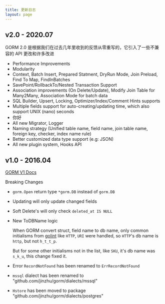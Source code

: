 ```yaml
---
title: 更新日志
layout: page
---
```


## v2.0 - 2020.07

GORM 2.0 是根据我们在过去几年里收到的反馈从零重写的，它引入了一些不兼容的 API 更改和许多改进

* Performance Improvements
* Modularity
* Context, Batch Insert, Prepared Statment, DryRun Mode, Join Preload, Find To Map, FindInBatches
* SavePoint/RollbackTo/Nested Transaction Support
* Association improvements (On Delete/Update), Modify Join Table for Many2Many, Association Mode for batch data
* SQL Builder, Upsert, Locking, Optimizer/Index/Comment Hints supports
* Multiple fields support for auto-creating/updating time, which also support UNIX (nano) seconds
* 你好
* All new Migrator, Logger
* Naming strategy (Unified table name, field name, join table name, foreign key, checker, index name rule)
* Better customized data type support (e.g: JSON)
* All new plugin system, Hooks API

## v1.0 - 2016.04

[GORM V1 Docs](https://v1.gorm.io)

Breaking Changes

* `gorm.Open` return type `*gorm.DB` instead of `gorm.DB`

* Updating will only update changed fields

* Soft Delete's will only check `deleted_at IS NULL`

* New ToDBName logic

  When GORM convert struct, field name to db name, only common initialisms from [golint](https://github.com/golang/lint/blob/master/lint.go#L702) like `HTTP`, `URI` were handled, so `HTTP`'s db name is `http`, but not `h_t_t_p`.

  But for some other initialisms not in the list, like `SKU`, it's db name was `s_k_u`, this change fixed it.

* Error `RecordNotFound` has been renamed to `ErrRecordNotFound`

* `mssql` dialect has been renamed to "github.com/jinzhu/gorm/dialects/mssql"

* `Hstore` has been moved to package "github.com/jinzhu/gorm/dialects/postgres"

